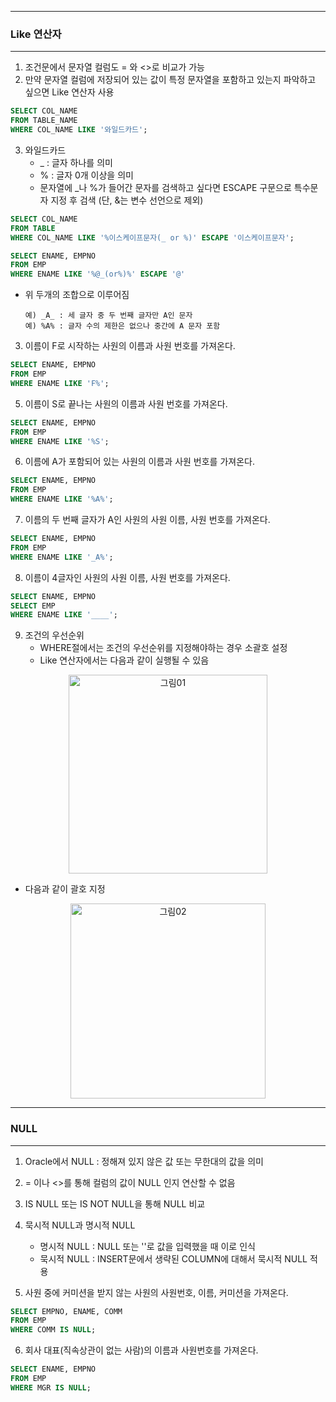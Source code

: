 -----
### Like 연산자
-----
1. 조건문에서 문자열 컬럼도 = 와 <>로 비교가 가능
2. 만약 문자열 컬럼에 저장되어 있는 값이 특정 문자열을 포함하고 있는지 파악하고 싶으면 Like 연산자 사용

```sql
SELECT COL_NAME
FROM TABLE_NAME
WHERE COL_NAME LIKE '와일드카드';
```

3. 와일드카드
   - _ : 글자 하나를 의미
   - % : 글자 0개 이상을 의미
   - 문자열에 _나 %가 들어간 문자를 검색하고 싶다면 ESCAPE 구문으로 특수문자 지정 후 검색 (단, &는 변수 선언으로 제외)
```sql
SELECT COL_NAME
FROM TABLE
WHERE COL_NAME LIKE '%이스케이프문자(_ or %)' ESCAPE '이스케이프문자';
```
```sql
SELECT ENAME, EMPNO
FROM EMP
WHERE ENAME LIKE '%@_(or%)%' ESCAPE '@'
```

   - 위 두개의 조합으로 이루어짐

         예) _A_ : 세 글자 중 두 번째 글자만 A인 문자
         예) %A% : 글자 수의 제한은 없으나 중간에 A 문자 포함

3. 이름이 F로 시작하는 사원의 이름과 사원 번호를 가져온다.
```sql
SELECT ENAME, EMPNO
FROM EMP
WHERE ENAME LIKE 'F%';
```

5. 이름이 S로 끝나는 사원의 이름과 사원 번호를 가져온다.
```sql
SELECT ENAME, EMPNO
FROM EMP
WHERE ENAME LIKE '%S';
```

6. 이름에 A가 포함되어 있는 사원의 이름과 사원 번호를 가져온다.
```sql
SELECT ENAME, EMPNO
FROM EMP
WHERE ENAME LIKE '%A%';
```

7. 이름의 두 번째 글자가 A인 사원의 사원 이름, 사원 번호를 가져온다.
```sql
SELECT ENAME, EMPNO
FROM EMP
WHERE ENAME LIKE '_A%';
```

8. 이름이 4글자인 사원의 사원 이름, 사원 번호를 가져온다.
```sql
SELECT ENAME, EMPNO
SELECT EMP
WHERE ENAME LIKE '____';
```

9. 조건의 우선순위
   - WHERE절에서는 조건의 우선순위를 지정해야하는 경우 소괄호 설정
   - Like 연산자에서는 다음과 같이 실행될 수 있음
  <div align = "center">
  <img width="318" alt="그림01" src="https://github.com/sooyounghan/Web/assets/34672301/4bf5bd3d-807e-49cc-9512-aa7604883e8b">
  </div>   
  
   - 다음과 같이 괄호 지정  
<div align = "center">
<img width="312" alt="그림02" src="https://github.com/sooyounghan/Web/assets/34672301/d6c2794d-841e-4f71-b118-1cf48936e42a">
</div>  
  
-----
### NULL
-----
1. Oracle에서 NULL : 정해져 있지 않은 값 또는 무한대의 값을 의미
2. = 이나 <>를 통해 컬럼의 값이 NULL 인지 연산할 수 없음
3. IS NULL 또는 IS NOT NULL을 통해 NULL 비교
4. 묵시적 NULL과 명시적 NULL
    - 명시적 NULL : NULL 또는 ''로 값을 입력했을 때 이로 인식
    - 묵시적 NULL : INSERT문에서 생략된 COLUMN에 대해서 묵시적 NULL 적용
        
5. 사원 중에 커미션을 받지 않는 사원의 사원번호, 이름, 커미션을 가져온다.
```sql
SELECT EMPNO, ENAME, COMM
FROM EMP
WHERE COMM IS NULL;
```

6. 회사 대표(직속상관이 없는 사람)의 이름과 사원번호를 가져온다.
```sql
SELECT ENAME, EMPNO
FROM EMP
WHERE MGR IS NULL;
```
